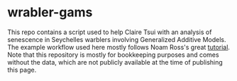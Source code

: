 # wrabler-gams

This repo contains a script used to help Claire Tsui with an analysis of senescence in Seychelles warblers involving Generalized Additive Models. The example workflow used here mostly follows Noam Ross's great [tutorial](https://noamross.github.io/gams-in-r-course/). Note that this repository is mostly for bookkeeping purposes and comes without the data, which are not publicly available at the time of publishing this page.
